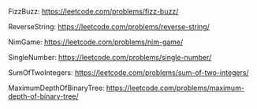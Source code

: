 FizzBuzz: https://leetcode.com/problems/fizz-buzz/

ReverseString: https://leetcode.com/problems/reverse-string/

NimGame: https://leetcode.com/problems/nim-game/

SingleNumber: https://leetcode.com/problems/single-number/

SumOfTwoIntegers: https://leetcode.com/problems/sum-of-two-integers/

MaximumDepthOfBinaryTree: https://leetcode.com/problems/maximum-depth-of-binary-tree/